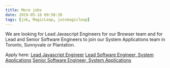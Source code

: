 ```yaml
---
title: More jobs
date: 2019-05-16 09:58:38
tags: [job, MagicLeap, joinmagicleap]
---
```


We are looking for Lead Javascript Engineers for our Browser team and for Lead and Senior Software Engineers to join our System Applications team in Toronto, Sunnyvale or Plantation.

Apply here:
[Lead Javascript Engineer](https://boards.greenhouse.io/magicleapinc/jobs/1628551)
[Lead Software Engineer, System Applications](https://boards.greenhouse.io/magicleapinc/jobs/1690166)
[Senior Software Engineer, System Applications](https://boards.greenhouse.io/magicleapinc/jobs/1690192)
